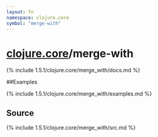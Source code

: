```yaml
---
layout: fn
namespace: clojure.core
symbol: "merge-with"
---
```


# [clojure.core](../)/merge-with

{% include 1.5.1/clojure.core/merge_with/docs.md %}

##Examples

{% include 1.5.1/clojure.core/merge_with/examples.md %}
## Source
{% include 1.5.1/clojure.core/merge_with/src.md %}

